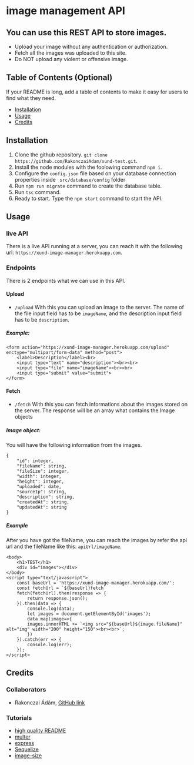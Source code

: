 # image management API

## You can use this REST API to store images.
- Upload your image without any authentication or authorization.
- Fetch all the images was uploaded to this site.
- Do NOT upload any violent or offensive image.

## Table of Contents (Optional)
If your README is long, add a table of contents to make it easy for users to find what they need.
- [Installation](#installation)
- [Usage](#usage)
- [Credits](#credits)

## Installation
1. Clone the github repository. ``` git clone https://github.com/RakonczaiAdam/xund-test.git ```.
2. Install the node modules with the foolowing command ``` npm i ```.
3. Configure the ``` config.json ``` file based on your database connection properties inside ``` src/database/config```  folder
4. Run ``` npm run migrate ``` command to create the database table.
5. Run ``` tsc ``` command.
6. Ready to start. Type the ``` npm start ``` command to start the API.

## Usage
### live API
There is a live API running at a server, you can reach it with the following url: 
``` https://xund-image-manager.herokuapp.com ```.
### Endpoints
There is 2 endpoints what we can use in this API.
#### Upload
- ``` /upload ``` With this you can upload an image to the server. The name of the file input field has to be ``` imageName ```, and the description input field has to be ``` description ```. 
##### Example: 
``` 
<form action="https://xund-image-manager.herokuapp.com/upload" enctype="multipart/form-data" method="post">
    <label>Description</label><br>
    <input type="text" name="description"><br><br>
    <input type="file" name="imageName"><br><br>
    <input type="submit" value="submit">
</form> 
```
#### Fetch
- ``` /fetch ``` With this you can fetch informations about the images stored on the server. The response will be an array what contains the Image objects
##### Image object:
You will have the following information from the images.
```
{
    "id": integer,
    "fileName": string,
    "fileSize": integer,
    "width": integer,
    "height": integer,
    "uploaded": date,
    "sourceIp": string,
    "description": string,
    "createdAt": string,
    "updatedAt": string
}
```
##### Example
After you have got the fileName, you can reach the images by refer the api url and the fileName like this: ``` apiUrl/imageName ```.
```
<body>
    <h1>TEST</h1>
    <div id="images"></div>
</body>
<script type="text/javascript">
    const baseUrl = 'https://xund-image-manager.herokuapp.com/';
    const fetchUrl = `${baseUrl}fetch`
    fetch(fetchUrl).then(response => {
        return response.json();
    }).then(data => {
        console.log(data);
        let images = document.getElementById('images');
        data.map(image=>{
        images.innerHTML += `<img src="${baseUrl}${image.fileName}" alt="img" width="200" height="150"><br><br>`;
        })
    }).catch(err => {
        console.log(err);
    });
</script>
```

## Credits
### Collaborators
- Rakonczai Ádám, [GitHub link](https://github.com/RakonczaiAdam)
### Tutorials
- [high quality README](https://coding-boot-camp.github.io/full-stack/github/professional-readme-guide)
- [multer](https://www.npmjs.com/package/multer)
- [express](http://expressjs.com/en/starter/static-files.html#serving-static-files-in-express)
- [Sequelize](https://sequelize.org/docs/v6/other-topics/migrations/)
- [image-size](https://www.npmjs.com/package/image-size?Cachedget)
